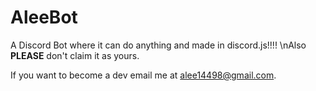 # AleeBot
A Discord Bot where it can do anything and made in discord.js!!!!
\nAlso **PLEASE** don't claim it as yours.

If you want to become a dev email me at alee14498@gmail.com.
